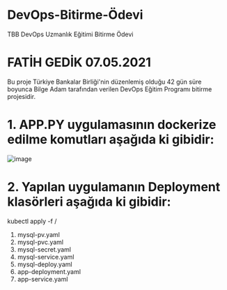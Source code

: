 # DevOps-Bitirme-Ödevi
TBB DevOps Uzmanlık Eğitimi Bitirme Ödevi

# FATİH GEDİK                    07.05.2021

Bu proje Türkiye Bankalar Birliği'nin düzenlemiş olduğu 42 gün süre boyunca Bilge Adam tarafından verilen DevOps Eğitim Programı bitirme projesidir.

# 1. APP.PY uygulamasının dockerize edilme komutları aşağıda ki gibidir:
  ![image](https://user-images.githubusercontent.com/45772336/124910905-d1372b00-dff4-11eb-82a5-4bb0e4ca6733.png)


# 2. Yapılan uygulamanın Deployment klasörleri aşağıda ki gibidir: 

kubectl apply -f / 

1. mysql-pv.yaml
2. mysql-pvc.yaml
3. mysql-secret.yaml
4. mysql-service.yaml
5. mysql-deploy.yaml
6. app-deployment.yaml
7. app-service.yaml
